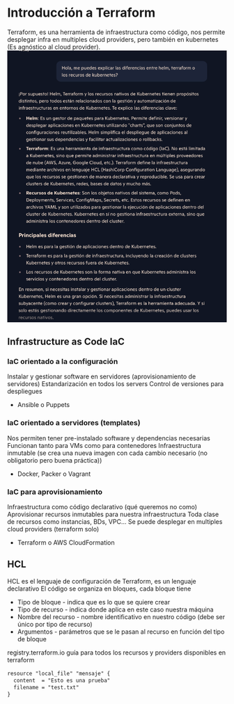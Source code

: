 # Introducción a Terraform

Terraform, es una herramienta de infraestructura como código, nos permite desplegar infra en multiples cloud providers,
pero también en kubernetes (Es agnóstico al cloud provider).
![intro.png](stuff/intro.png)

## Infrastructure as Code IaC

### IaC orientado a la configuración

Instalar y gestionar software en servidores (aprovisionamiento de servidores)
Estandarización en todos los servers
Control de versiones para despliegues

- Ansible o Puppets

### IaC orientado a servidores (templates)

Nos permiten tener pre-instalado software y dependencias necesarias
Funcionan tanto para VMs como para contenedores
Infraestructura inmutable (se crea una nueva imagen con cada cambio necesario (no obligatorio pero buena práctica))

- Docker, Packer o Vagrant

### IaC para aprovisionamiento

Infraestructura como código declarativo (qué queremos no como)
Aprovisionar recursos inmutables para nuestra infraestructura
Toda clase de recursos como instancias, BDs, VPC...
Se puede desplegar en multiples cloud providers (terraform solo)

- Terraform o AWS CloudFormation

## HCL

HCL es el lenguaje de configuración de Terraform, es un lenguaje declarativo
El código se organiza en bloques, cada bloque tiene

- Tipo de bloque - indica que es lo que se quiere crear
- Tipo de recurso - indica donde aplica en este caso nuestra máquina
- Nombre del recurso - nombre identificativo en nuestro código (debe ser único por tipo de recurso)
- Argumentos - parámetros que se le pasan al recurso en función del tipo de bloque

registry.terraform.io guía para todos los recursos y providers disponibles en terraform

```
resource "local_file" "mensaje" {
  content  = "Esto es una prueba"
  filename = "test.txt"
}
```

